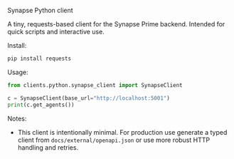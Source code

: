 Synapse Python client

A tiny, requests-based client for the Synapse Prime backend. Intended for quick scripts and interactive use.

Install:

```powershell
pip install requests
```

Usage:

```python
from clients.python.synapse_client import SynapseClient

c = SynapseClient(base_url="http://localhost:5001")
print(c.get_agents())
```

Notes:
- This client is intentionally minimal. For production use generate a typed client from `docs/external/openapi.json` or use more robust HTTP handling and retries.
